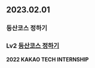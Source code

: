 ## 2023.02.01
### 등산코스 정하기

### Lv2 [등산코스 정하기](https://school.programmers.co.kr/learn/courses/30/lessons/118669)
**2022 KAKAO TECH INTERNSHIP**
